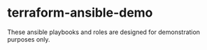 # terraform-ansible-demo

These ansible playbooks and roles are designed for demonstration purposes only.

